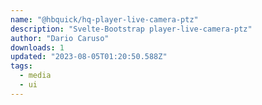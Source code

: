 ```yaml
---
name: "@hbquick/hq-player-live-camera-ptz"
description: "Svelte-Bootstrap player-live-camera-ptz"
author: "Dario Caruso"
downloads: 1
updated: "2023-08-05T01:20:50.588Z"
tags: 
  - media
  - ui
---
```

